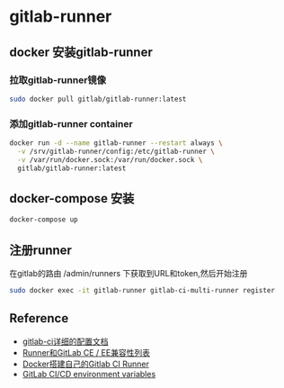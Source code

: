 # gitlab-runner

## docker 安装gitlab-runner


### 拉取gitlab-runner镜像

```bash
sudo docker pull gitlab/gitlab-runner:latest
```

### 添加gitlab-runner container

```bash
docker run -d --name gitlab-runner --restart always \
  -v /srv/gitlab-runner/config:/etc/gitlab-runner \
  -v /var/run/docker.sock:/var/run/docker.sock \
  gitlab/gitlab-runner:latest
```

## docker-compose 安装

```bash
docker-compose up
```

## 注册runner

在gitlab的路由 /admin/runners 下获取到URL和token,然后开始注册

```bash
sudo docker exec -it gitlab-runner gitlab-ci-multi-runner register
```

## Reference

- [gitlab-ci详细的配置文档](https://docs.gitlab.com/ee/ci/yaml/README.html)
- [Runner和GitLab CE / EE兼容性列表](https://gitlab.com/gitlab-org/gitlab-runner)
- [Docker搭建自己的Gitlab CI Runner](https://blog.csdn.net/aixiaoyang168/article/details/72168834)
- [GitLab CI/CD environment variables](https://docs.gitlab.com/ce/ci/variables/)